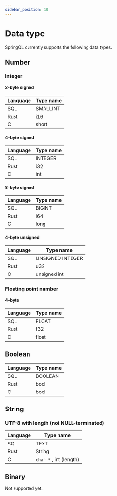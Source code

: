 ```yaml
---
sidebar_position: 10
---
```


# Data type

SpringQL currently supports the following data types.

## Number

### Integer

#### 2-byte signed

| Language | Type name |
| -------- | --------- |
| SQL      | SMALLINT   |
| Rust     | i16       |
| C        | short       |

#### 4-byte signed

| Language | Type name |
| -------- | --------- |
| SQL      | INTEGER   |
| Rust     | i32       |
| C        | int       |

#### 8-byte signed

| Language | Type name |
| -------- | --------- |
| SQL      | BIGINT    |
| Rust     | i64       |
| C        | long      |

#### 4-byte unsigned

| Language | Type name        |
| -------- | ---------------- |
| SQL      | UNSIGNED INTEGER |
| Rust     | u32              |
| C        | unsigned int     |

### Floating point number

#### 4-byte

| Language | Type name |
| -------- | --------- |
| SQL      | FLOAT     |
| Rust     | f32       |
| C        | float     |

## Boolean

| Language | Type name |
| -------- | --------- |
| SQL      | BOOLEAN   |
| Rust     | bool      |
| C        | bool      |

## String

### UTF-8 with length (not NULL-terminated)

| Language | Type name               |
| -------- | ----------------------- |
| SQL      | TEXT                    |
| Rust     | String                  |
| C        | `char *` , int (length) |

## Binary

Not supported yet.
